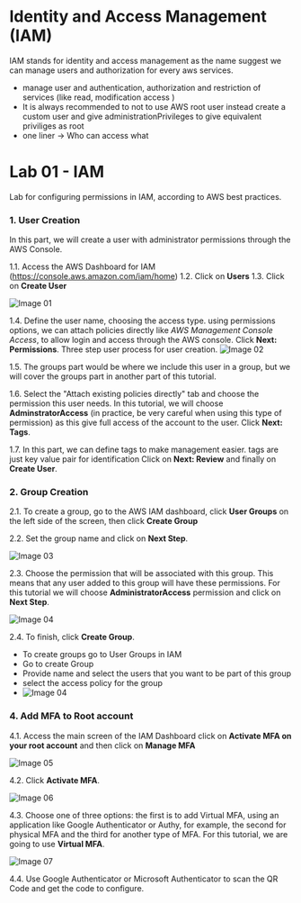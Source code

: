 # Identity and Access Management (IAM)
IAM stands for identity and access management as the name suggest we can manage users and authorization for every aws services.
- manage user and authentication, authorization and restriction of services (like read, modification access )
- It is always recommended to not to use AWS root user instead create a custom user and give administrationPrivileges to give equivalent priviliges as root
- one liner -> Who can access what 

# Lab 01 - IAM
Lab for configuring permissions in IAM, according to AWS best practices.

### 1. User Creation

In this part, we will create a user with administrator permissions through the AWS Console.

   1.1. Access the AWS Dashboard for IAM (https://console.aws.amazon.com/iam/home)
   1.2. Click on **Users**
   1.3. Click on **Create User**

![Image 01](https://drive.google.com/file/d/1f5_Pw0ewqwiSuPdCBc6LUMbFyD-H3hPO/view?usp=drive_link)


   1.4. Define the user name, choosing the access type.
   using permissions options, we can attach policies directly like *AWS Management Console Access*, to allow login and access through the AWS console. Click **Next: Permissions**.
Three step user process for user creation.
![Image 02](https://drive.google.com/file/d/1FX-eiZbK_jFdgSQEewIE50waACdKvO__/view?usp=drive_link)

   1.5. The groups part would be where we include this user in a group, but we will cover the groups part in another part of this tutorial.

   1.6. Select the "Attach existing policies directly" tab and choose the permission this user needs. In this tutorial, we will choose **AdminstratorAccess** (in practice, be very careful when using this type of permission) as this give full access of the account to the user. Click **Next: Tags**.
  
   1.7. In this part, we can define tags to make management easier. tags are just key value pair for identification Click on **Next: Review** and finally on **Create User**.


### 2. Group Creation

2.1. To create a group, go to the AWS IAM dashboard, click **User Groups** on the left side of the screen, then click **Create Group**

2.2. Set the group name and click on **Next Step**.

![Image 03](https://d2yblsmsldwfto.cloudfront.net/lab01/lab-01-iam-03.png)

2.3. Choose the permission that will be associated with this group. This means that any user added to this group will have these permissions. For this tutorial we will choose **AdministratorAccess** permission and click on **Next Step**.

![Image 04](https://drive.google.com/file/d/1uZWfNAMZ-L7Us8URqyP7csjIVE6Sw2Ev/view?usp=sharing)

2.4. To finish, click **Create Group**.
- To create groups go to User Groups in IAM 
- Go to create Group
- Provide name and select the users that you want to be part of this group 
- select the access policy for the group 
- ![Image 04](https://d2yblsmsldwfto.cloudfront.net/lab01/lab-01-iam-04.png)
### 4. Add MFA to Root account

4.1. Access the main screen of the IAM Dashboard click on **Activate MFA on your root account** and then click on **Manage MFA**

![Image 05](https://d2yblsmsldwfto.cloudfront.net/lab01/lab-01-iam-05.png)

4.2. Click **Activate MFA**.

![Image 06](https://d2yblsmsldwfto.cloudfront.net/lab01/lab-01-iam-06.png)

4.3. Choose one of three options: the first is to add Virtual MFA, using an application like Google Authenticator or Authy, for example, the second for physical MFA and the third for another type of MFA. For this tutorial, we are going to use **Virtual MFA**.

![Image 07](https://d2yblsmsldwfto.cloudfront.net/lab01/lab-01-iam-07.png)

4.4. Use Google Authenticator or Microsoft Authenticator to scan the QR Code and get the code to configure.